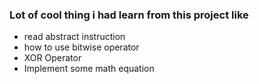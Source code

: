 ### Lot of cool thing i had learn from this project like

* read abstract instruction
* how to use bitwise operator
* XOR Operator
* Implement some math equation
